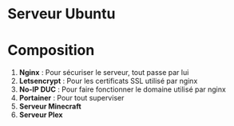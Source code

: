 # Serveur Ubuntu

# Composition

1. **Nginx** : Pour sécuriser le serveur, tout passe par lui
2. **Letsencrypt** : Pour les certificats SSL utilisé par nginx
3. **No-IP DUC** : Pour faire fonctionner le domaine utilisé par nginx
4. **Portainer** : Pour tout superviser
5. **Serveur Minecraft**
6. **Serveur Plex**